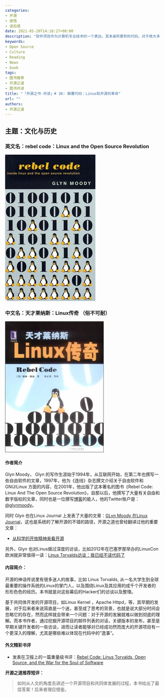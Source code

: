 ```yaml
---
categories:
- 开源
- 感悟
- 读后感
date: 2021-05-20T14:18:27+08:00
description: "软件项目作为计算机专业技术的一个表达，其本身所累积的代码，对于绝大多数人来说，理解起来几乎是无比困难的，然而，围绕这个项目所发生的工程师们的故事却是可以引起人们的共鸣的，也就是开源共同体的人文的一面。而这也是开源项目之所以在工程上取得成功的重要原因，本书乃其中之典范也。"
keywords:
- Open Source
- Culture
- Reading
- News
- book
tags:
- 图书推荐
- 开源之道
- 图书共读
title: "「开源之书·共读」# 36: 颠覆代码：Linux和开源的革命"
url: ""
authors:
- 开源之道
---
```


## 主题：文化与历史

### 英文名：rebel code：Linux and the Open Source Revolution

![](../../images/rebel-code-english-book-face.jpeg)

### 中文名：天才莱纳斯：Linux传奇 （俗不可耐）

![](../../images/rebel-code-book-face.jpeg)

#### 作者简介

Glyn Moody， Glyn 的写作生涯始于1994年，从互联网开始，在第二年也撰写一些自由软件的文章，1997年，他为《连线》杂志撰文介绍关于自由软件和 GNU/Linux 方面的内容，在2001年，他出版了这本著名的图书《Rebel Code: Linux And The Open Source Revolution》，自那以后，他撰写了大量有关自由和数字版权的文章，同时也是一位撰写[博客](http://opendotdotdot.blogspot.com/)的能人，他的Twitter账户是：[@glynmoody](http://twitter.com/glynmoody)。

同时 Glyn 也在Linux Journal 上发表了大量的文章：[GLyn Moody 在Linux Journal](https://www.linuxjournal.com/users/glyn-moody)，这也是系统的了解开源的不错的路径，开源之道也曾经翻译过他的重要文章：

* [从科学的开放精神来看开源](posts/opensource_culture/open-science-means-open-source-or-least-it-should)

另外，Glyn 也对Linus做过深度的访谈，比如2012年在巴塞罗那举办的LinuxCon欧洲就非常值得一读：[Linus Torvalds访谈：我已经不读代码了](https://www.ituring.com.cn/article/17054)

#### 内容简介：

开源的神话传说里有很多迷人的故事，比如 Linus Torvalds, 从一名大学生到全球最重要的操作系统的Linux的掌门人，以及围绕Linux及其应用的成千个开发者的形形色色的经历。本书就是对这些幕后的Hacker们的访谈以及整理。

基于共同体开发的开源项目，如Linux Kernel ，Apache Httpd，等，其早期的发展，对于后来者来说简直是一个迷，甚至成了思考的背景，也就是说大部分时间会忽略它的存在，然而这样就会带来一个问题：对于开源的发展就难以做到彻底的理解。而本书作者，通过挖掘开源项目的邮件列表的对话，关键版本的发布，甚至是早期关键开发者的一些访谈，进而让读者能够对已经成功然而庞大的开源项目有一个更深入的理解，尤其是哪些难以体现在代码中的”逸事“。

#### 外文精彩书评

* 发表在卫报上的一篇重量级书评：[Rebel Code: Linus Torvalds, Open Source, and the War for the Soul of Software](https://www.theguardian.com/books/firstchapters/story/0,6761,471281,00.html)

**开源之道推荐短评：**

> 如何从人文的角度去讲述一个开源项目和共同体发展的过程，本书给出了最佳答案！后来者理应借鉴。

